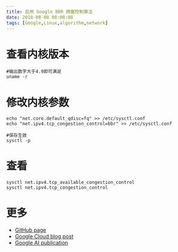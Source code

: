 ```yaml
---
title: 启用 Google BBR 拥塞控制算法
date: 2018-08-08 08:08:08
tags: [Google,Linux,algorithm,network]
---
```



# 查看内核版本
    
    #输出数字大于4.9即可满足
    uname -r

# 修改内核参数

    echo "net.core.default_qdisc=fq" >> /etc/sysctl.conf
    echo "net.ipv4.tcp_congestion_control=bbr" >> /etc/sysctl.conf

    #保存生效
    sysctl -p

# 查看

    sysctl net.ipv4.tcp_available_congestion_control
    sysctl net.ipv4.tcp_congestion_control

# 更多

- [GitHub page](https://github.com/google/bbr)
- [Google Cloud blog post](https://cloud.google.com/blog/products/gcp/tcp-bbr-congestion-control-comes-to-gcp-your-internet-just-got-faster)
- [Google AI publication](https://ai.google/research/pubs/pub45646)
